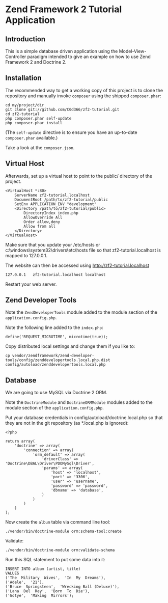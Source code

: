 Zend Framework 2 Tutorial Application
=====================================

Introduction
------------
This is a simple database driven application using the Model-View-Controller paradigm intended to give an
example on how to use Zend Framework 2 and Doctrine 2.

Installation
------------
The recommended way to get a working copy of this project is to clone the repository
and manually invoke `composer` using the shipped `composer.phar`:

    cd my/project/dir
    git clone git://github.com/C0d366/zf2-tutorial.git
    cd zf2-tutorial
    php composer.phar self-update
    php composer.phar install

(The `self-update` directive is to ensure you have an up-to-date `composer.phar` available.)

Take a look at the `composer.json`.

Virtual Host
------------
Afterwards, set up a virtual host to point to the public/ directory of the project.

    <VirtualHost *:80>
        ServerName zf2-tutorial.localhost
        DocumentRoot /path/to/zf2-tutorial/public
        SetEnv APPLICATION_ENV "development"
        <Directory /path/to/zf2-tutorial/public>
            DirectoryIndex index.php
            AllowOverride All
            Order allow,deny
            Allow from all
        </Directory>
    </VirtualHost>

Make sure that you update your /etc/hosts or c:\windows\system32\drivers\etc\hosts file so that zf2-tutorial.localhost
is mapped to 127.0.0.1.

The website can then be accessed using http://zf2-tutorial.localhost

    127.0.0.1   zf2-tutorial.localhost localhost

Restart your web server.

Zend Developer Tools
--------------------
Note the `ZendDeveloperTools` module added to the module section of the `application.config.php`.

Note the following line added to the `index.php`:

    define('REQUEST_MICROTIME', microtime(true));

Copy distributed local settings and change them if you like to:

    cp vendor/zendframework/zend-developer-tools/config/zenddevelopertools.local.php.dist config/autoload/zenddevelopertools.local.php

Database
--------
We are going to use MySQL via Doctrine 2 ORM.

Note the `DoctrineModule` and `DoctrineORMModule` modules added to the module section of the `application.config.php`.

Put your database credentials in config/autoload/doctrine.local.php so that they are not in the git repository
(as *.local.php is ignored):

    <?php

    return array(
        'doctrine' => array(
            'connection' => array(
                'orm_default' => array(
                    'driverClass' => 'Doctrine\DBAL\Driver\PDOMySql\Driver',
                    'params' => array(
                        'host' => 'localhost',
                        'port' => '3306',
                        'user' => 'username',
                        'password' => 'password',
                        'dbname' => 'database',
                    )
                )
            )
        )
    );

Now create the `album` table via command line tool:

    ./vendor/bin/doctrine-module orm:schema-tool:create

Validate:

    ./vendor/bin/doctrine-module orm:validate-schema

Run this SQL statement to put some data into it:

    INSERT INTO album (artist, title)
    VALUES
    ('The  Military  Wives',  'In  My  Dreams'),
    ('Adele',  '21'),
    ('Bruce  Springsteen',  'Wrecking Ball (Deluxe)'),
    ('Lana  Del  Rey',  'Born  To  Die'),
    ('Gotye',  'Making  Mirrors');

